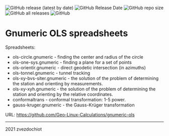 ![GitHub release (latest by date)](https://img.shields.io/github/v/release/Geo-Linux-Calculations/gnumeric-ols)
![GitHub Release Date](https://img.shields.io/github/release-date/Geo-Linux-Calculations/gnumeric-ols)
![GitHub repo size](https://img.shields.io/github/repo-size/Geo-Linux-Calculations/gnumeric-ols)
![GitHub all releases](https://img.shields.io/github/downloads/Geo-Linux-Calculations/gnumeric-ols/total)
![GitHub](https://img.shields.io/github/license/Geo-Linux-Calculations/gnumeric-ols)

# Gnumeric OLS spreadsheets

Spreadsheets:

* ols-circle.gnumeric - finding the center and radius of the circle
* ols-one-sys.gnumeric - finding a plane for a set of points
* ols-orientir.gnumeric - direct geodetic intersection (in azimuths)
* ols-tonnel.gnumeric - tunnel tracking
* ols-xy-bvs-siter.gnumeric - the solution of the problem of determining the station and orienting by measurements.
* ols-xy-xyh.gnumeric - the solution of the problem of determining the station and orienting by the relative coordinates.
* conformaltrans - conformal transformation: 1-5 power.
* gauss-kruger.gnumeric - the Gauss-Krüger transformation

URL: https://github.com/Geo-Linux-Calculations/gnumeric-ols

--- 
2021 
zvezdochiot
